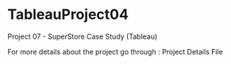 # TableauProject04

Project 07 - SuperStore Case Study (Tableau)


For more details about the project go through : Project Details File 
